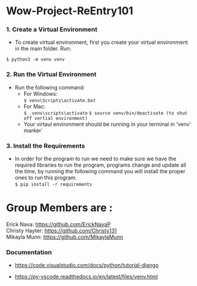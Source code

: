 # Wow-Project-ReEntry101

### 1. Create a Virtual Environment
- To create virtual environment, first you create your virtual environment in the main folder. Run:<br>

```$ python3 -m venv venv```


### 2. Run the Virtual Environment
- Run the following command:
    - For Windows:<br>
        ```$ venv\Scripts\activate.bat```
    - For Mac:<br>
        ```$ .venv\scripts\activate```
        ```$ source venv/bin/deactivate (to shut off vertial environment) ```
    - Your virtaul environment should be running in your terminal in 'venv' marker`


### 3. Install the Requirements
 - In order for the program to run we need to make sure we have the required libraries to run the program, programs change and update all the time, by running the following command you will install the proper ones to run this program. <br>
    ```$ pip install -r requirements```


# Group Members are : 
 Erick Nava: https://github.com/ErickNavaP <br>
 Christy Hayter: https://github.com/Christy131 <br>
 Mikayla Munn: https://github.com/MikaylaMunn
### Documentation
- https://code.visualstudio.com/docs/python/tutorial-django

- https://py-vscode.readthedocs.io/en/latest/files/venv.html



